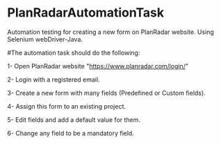 # PlanRadarAutomationTask
Automation testing for creating a new form on PlanRadar website. Using Selenium webDriver-Java.

#The automation task should do the following:

1- Open PlanRadar website "https://www.planradar.com/login/"

2- Login with a registered email.

3- Create a new form with many fields (Predefined or Custom fields).

4- Assign this form to an existing project.

5- Edit fields and add a default value for them.

6- Change any field to be a mandatory field.

